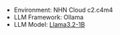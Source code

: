 - Environment: NHN Cloud c2.c4m4
- LLM Framework: Ollama
- LLM Model: [Llama3.2-1B](https://huggingface.co/meta-llama/Llama-3.2-1B-Instruct)

